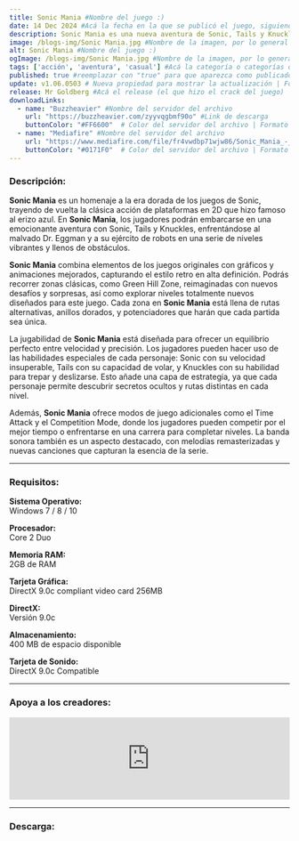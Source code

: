 ```yaml
---
title: Sonic Mania #Nombre del juego :)
date: 14 Dec 2024 #Acá la fecha en la que se publicó el juego, siguiendo este formato: Dia "30", Mes "Oct", Año "2024" = como debe quedar: 30 Oct 2024
description: Sonic Mania es una nueva aventura de Sonic, Tails y Knuckles con Jefes finales únicos, gloriosos escenarios en 2D y el clásico modo de juego de la saga. #Acá una mini descripción del juego
image: /blogs-img/Sonic Mania.jpg #Nombre de la imagen, por lo general es exactamente el mismo nombre que el juego excluyendo lo ":" (Dos puntos)
alt: Sonic Mania #Nombre del juego :)
ogImage: /blogs-img/Sonic Mania.jpg #Nombre de la imagen, por lo general es exactamente el mismo nombre que el juego excluyendo lo ":" (Dos puntos)
tags: ['acción', 'aventura', 'casual'] #Acá la categoría o categorías del juego, si es más de una se coloca en este formato: ['categoría1', 'categoría2']
published: true #reemplazar con "true" para que aparezca como publicado
update: v1.06.0503 # Nueva propiedad para mostrar la actualización | Formato: v1.0.0
release: Mr Goldberg #Acá el release (el que hizo el crack del juego) | Formato: Nicolhetti
downloadLinks:
  - name: "Buzzheavier" #Nombre del servidor del archivo
    url: "https://buzzheavier.com/zyyvqgbmf90o" #Link de descarga
    buttonColor: "#FF6600"  # Color del servidor del archivo | Formato hexadecimal | MediaFire: #0171F0 | Buzzheavier: #FF6600 |
  - name: "Mediafire" #Nombre del servidor del archivo
    url: "https://www.mediafire.com/file/fr4vwdbp71wjw86/Sonic_Mania_-_By_Nicolhetti_Projects.zip/file" #Link de descarga
    buttonColor: "#0171F0"  # Color del servidor del archivo | Formato hexadecimal | MediaFire: #0171F0 | Buzzheavier: #FF6600 |
---
```


<!--En VSCode seleccionando una palabra, por ejemplo: "Sonic Mania" y apretando Ctrl+F2 se seleccionan todas las palabras iguales-->

### Descripción:
**Sonic Mania** es un homenaje a la era dorada de los juegos de Sonic, trayendo de vuelta la clásica acción de plataformas en 2D que hizo famoso al erizo azul. En **Sonic Mania**, los jugadores podrán embarcarse en una emocionante aventura con Sonic, Tails y Knuckles, enfrentándose al malvado Dr. Eggman y a su ejército de robots en una serie de niveles vibrantes y llenos de obstáculos.

**Sonic Mania** combina elementos de los juegos originales con gráficos y animaciones mejorados, capturando el estilo retro en alta definición. Podrás recorrer zonas clásicas, como Green Hill Zone, reimaginadas con nuevos desafíos y sorpresas, así como explorar niveles totalmente nuevos diseñados para este juego. Cada zona en **Sonic Mania** está llena de rutas alternativas, anillos dorados, y potenciadores que harán que cada partida sea única.

La jugabilidad de **Sonic Mania** está diseñada para ofrecer un equilibrio perfecto entre velocidad y precisión. Los jugadores pueden hacer uso de las habilidades especiales de cada personaje: Sonic con su velocidad insuperable, Tails con su capacidad de volar, y Knuckles con su habilidad para trepar y deslizarse. Esto añade una capa de estrategia, ya que cada personaje permite descubrir secretos ocultos y rutas distintas en cada nivel.

Además, **Sonic Mania** ofrece modos de juego adicionales como el Time Attack y el Competition Mode, donde los jugadores pueden competir por el mejor tiempo o enfrentarse en una carrera para completar niveles. La banda sonora también es un aspecto destacado, con melodías remasterizadas y nuevas canciones que capturan la esencia de la serie.

<!--Prompt para Chat-GPT: Hazme una descripción para el juego "Sonic Mania" y cada que menciones "Sonic Mania" ponlo en negrita -->

---

### Requisitos:
**Sistema Operativo:**  
Windows 7 / 8 / 10

**Procesador:**  
Core 2 Duo

**Memoria RAM:**  
2GB de RAM

**Tarjeta Gráfica:**  
DirectX 9.0c compliant video card 256MB

**DirectX:**  
Versión 9.0c

**Almacenamiento:**  
400 MB de espacio disponible

**Tarjeta de Sonido:**  
DirectX 9.0c Compatible

<!--Si falta o sobra un requisito se quita o se agrega manteniendo el mismo formato-->

---

### Apoya a los creadores:
<iframe src="https://store.steampowered.com/widget/584400/" frameborder="0" style="background-color: transparent; width: 100% !important; aspect-ratio: 646 / 190;"></iframe>

<!--Reemplazar los numeros (AppID) del juego (en este caso 2668510) por el numero (AppID) correspondiente con el juego a publicar-->
<!--El AppID se encuentra en la URL del Juego en Steam-->

---

### Descarga:
